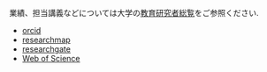 業績、担当講義などについては大学の[教育研究者総覧](https://r-info.ad.u-fukui.ac.jp/Profiles/30/0002992/profile.html)をご参照ください.

- [orcid](https://orcid.org/0000-0002-5706-8909)
- [researchmap](https://researchmap.jp/read0138615)
- [researchgate](https://www.researchgate.net/profile/Takayuki-Makino)
- [Web of Science](https://www.webofscience.com/wos/author/record/C-3949-2008)

